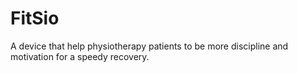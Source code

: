 # FitSio
A device that help physiotherapy patients to be more discipline and motivation for a speedy recovery.
